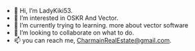 - 👋 Hi, I’m LadyKiki53.
- 👀 I’m interested in OSKR And Vector.
- 🌱 I’m currently trying to learning. more about vector software
- 💞️ I’m looking to collaborate on what to do.
- 📫 you can reach me, CharmainRealEstate@gmail.com.

<!---
LadyKiki53/LadyKiki53 is a ✨ special ✨ repository because its `README.md` (this file) appears on your GitHub profile.
You can click the Preview link to take a look at your changes.
--->
